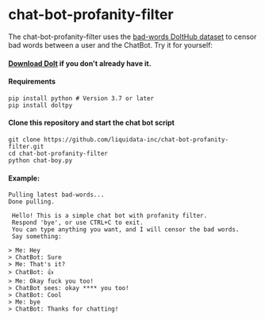 # chat-bot-profanity-filter

The chat-bot-profanity-filter uses the [bad-words DoltHub dataset](https://www.dolthub.com/repositories/Liquidata/bad-words) to censor bad words between a user and the ChatBot. Try it for yourself:

#### [Download Dolt](https://github.com/liquidata-inc/dolt#installation) if you don't already have it.

#### Requirements

```
pip install python # Version 3.7 or later
pip install doltpy
```

#### Clone this repository and start the chat bot script

```
git clone https://github.com/liquidata-inc/chat-bot-profanity-filter.git
cd chat-bot-profanity-filter
python chat-boy.py
```

#### Example:
```
Pulling latest bad-words...
Done pulling.

 Hello! This is a simple chat bot with profanity filter. 
 Respond 'bye', or use CTRL+C to exit. 
 You can type anything you want, and I will censor the bad words.
 Say something: 

> Me: Hey
> ChatBot: Sure
> Me: That's it?
> ChatBot: 👍
> Me: Okay fuck you too!
> ChatBot sees: okay **** you too!
> ChatBot: Cool
> Me: bye
> ChatBot: Thanks for chatting!
```
